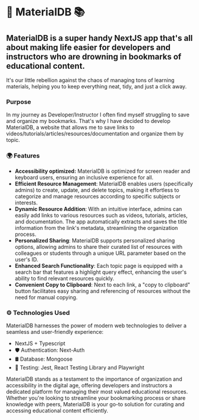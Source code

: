 # 🔗 MaterialDB 📚
## MaterialDB is a super handy NextJS app that's all about making life easier for developers and instructors who are drowning in bookmarks of educational content. 
It's our little rebellion against the chaos of managing tons of learning materials, helping you to keep everything neat, tidy, and just a click away.

### Purpose
In my journey as Developer/Instructor I often find myself struggling to save and organize my bookmarks. That's why I have decided to develop MaterialDB, a website that allows me to save links to videos/tutorials/articles/resources/documentation and organize them by topic.

### 🌍 Features

* **Accessibility optimized:** MaterialDB is optimized for screen reader and keyboard users, ensuring an inclusive experience for all.
* **Efficient Resource Management**: MaterialDB enables users (specifically admins) to create, update, and delete topics, making it effortless to categorize and manage resources according to specific subjects or interests.
* **Dynamic Resource Addition**: With an intuitive interface, admins can easily add links to various resources such as videos, tutorials, articles, and documentation. The app automatically extracts and saves the title information from the link's metadata, streamlining the organization process.
* **Personalized Sharing**: MaterialDB supports personalized sharing options, allowing admins to share their curated list of resources with colleagues or students through a unique URL parameter based on the user's ID.
* **Enhanced Search Functionality**: Each topic page is equipped with a search bar that features a highlight query effect, enhancing the user's ability to find relevant resources quickly.
* **Convenient Copy to Clipboard**: Next to each link, a "copy to clipboard" button facilitates easy sharing and referencing of resources without the need for manual copying.

### ⚙️ Technologies Used

MaterialDB harnesses the power of modern web technologies to deliver a seamless and user-friendly experience:

* NextJS + Typescript
* 🛡️ Authentication: Next-Auth
* 🛢️ Database: Mongoose
* 🧪 Testing: Jest, React Testing Library and Playwright

MaterialDB stands as a testament to the importance of organization and accessibility in the digital age, offering developers and instructors a dedicated platform for managing their most valued educational resources. Whether you're looking to streamline your bookmarking process or share knowledge with peers, MaterialDB is your go-to solution for curating and accessing educational content efficiently.

